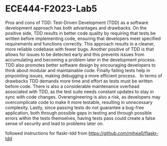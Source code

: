 # ECE444-F2023-Lab5

Pros and cons of TDD:
Test-Driven Development (TDD) as a software development approach has both advantages and drawbacks. On the positive side, TDD results in better code quality by requiring that tests  be written before implementing code, ensuring that developers meet specified requirements and functions correctly. This approach results in a cleaner, more reliable codebase with fewer bugs. Another positive of TDD is that allows for issues to be detected early and this prevents issues from accumulating and becoming a problem later in the development process. TDD also promotes better software design by encouraging developers to think about modular and maintainable code. Finally failing tests help in pinpointing issues, making debugging a more efficient process.
 
In terms of drawbacks TDD demands more time and effort as tests must be written before code. There is also a considerable maintenance overhead associated with TDD, as the test suite needs constant updates to stay in sync with code changes. Overengineering is also a risk, as developers may overcomplicate code to make it more testable, resulting in unnecessary complexity. Lastly, since passing tests do not guarantee a bug-free application, both through possible gaps in testing and through possible errors within the tests themselves, having tests pass could create a false sense of security and lead to problems later on.

followed instructions for flaskr-tdd from https://github.com/mjhea0/flaskr-tdd
